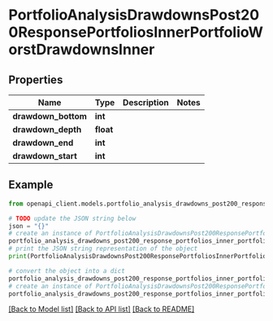 # PortfolioAnalysisDrawdownsPost200ResponsePortfoliosInnerPortfolioWorstDrawdownsInner


## Properties

Name | Type | Description | Notes
------------ | ------------- | ------------- | -------------
**drawdown_bottom** | **int** |  | 
**drawdown_depth** | **float** |  | 
**drawdown_end** | **int** |  | 
**drawdown_start** | **int** |  | 

## Example

```python
from openapi_client.models.portfolio_analysis_drawdowns_post200_response_portfolios_inner_portfolio_worst_drawdowns_inner import PortfolioAnalysisDrawdownsPost200ResponsePortfoliosInnerPortfolioWorstDrawdownsInner

# TODO update the JSON string below
json = "{}"
# create an instance of PortfolioAnalysisDrawdownsPost200ResponsePortfoliosInnerPortfolioWorstDrawdownsInner from a JSON string
portfolio_analysis_drawdowns_post200_response_portfolios_inner_portfolio_worst_drawdowns_inner_instance = PortfolioAnalysisDrawdownsPost200ResponsePortfoliosInnerPortfolioWorstDrawdownsInner.from_json(json)
# print the JSON string representation of the object
print(PortfolioAnalysisDrawdownsPost200ResponsePortfoliosInnerPortfolioWorstDrawdownsInner.to_json())

# convert the object into a dict
portfolio_analysis_drawdowns_post200_response_portfolios_inner_portfolio_worst_drawdowns_inner_dict = portfolio_analysis_drawdowns_post200_response_portfolios_inner_portfolio_worst_drawdowns_inner_instance.to_dict()
# create an instance of PortfolioAnalysisDrawdownsPost200ResponsePortfoliosInnerPortfolioWorstDrawdownsInner from a dict
portfolio_analysis_drawdowns_post200_response_portfolios_inner_portfolio_worst_drawdowns_inner_from_dict = PortfolioAnalysisDrawdownsPost200ResponsePortfoliosInnerPortfolioWorstDrawdownsInner.from_dict(portfolio_analysis_drawdowns_post200_response_portfolios_inner_portfolio_worst_drawdowns_inner_dict)
```
[[Back to Model list]](../README.md#documentation-for-models) [[Back to API list]](../README.md#documentation-for-api-endpoints) [[Back to README]](../README.md)


